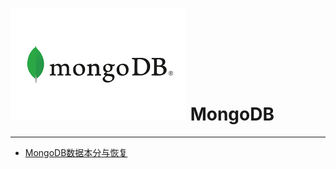 # ![MongoDB](./images/logo.png ":size=100") MongoDB

---

- [MongoDB数据本分与恢复](/repository/databases/NoSQL/MongoDB/MongoDB数据本分与恢复.md#mongodb数据本分与恢复)